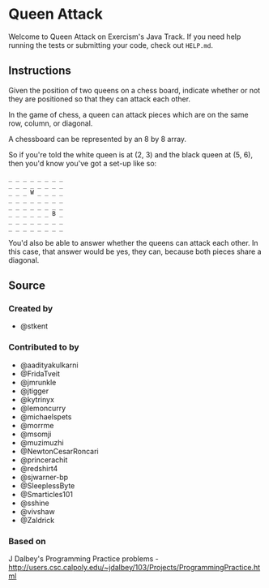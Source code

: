 # Queen Attack

Welcome to Queen Attack on Exercism's Java Track.
If you need help running the tests or submitting your code, check out `HELP.md`.

## Instructions

Given the position of two queens on a chess board, indicate whether or not they
are positioned so that they can attack each other.

In the game of chess, a queen can attack pieces which are on the same
row, column, or diagonal.

A chessboard can be represented by an 8 by 8 array.

So if you're told the white queen is at (2, 3) and the black queen at
(5, 6), then you'd know you've got a set-up like so:

```text
_ _ _ _ _ _ _ _
_ _ _ _ _ _ _ _
_ _ _ W _ _ _ _
_ _ _ _ _ _ _ _
_ _ _ _ _ _ _ _
_ _ _ _ _ _ B _
_ _ _ _ _ _ _ _
_ _ _ _ _ _ _ _
```

You'd also be able to answer whether the queens can attack each other.
In this case, that answer would be yes, they can, because both pieces
share a diagonal.

## Source

### Created by

- @stkent

### Contributed to by

- @aadityakulkarni
- @FridaTveit
- @jmrunkle
- @jtigger
- @kytrinyx
- @lemoncurry
- @michaelspets
- @morrme
- @msomji
- @muzimuzhi
- @NewtonCesarRoncari
- @princerachit
- @redshirt4
- @sjwarner-bp
- @SleeplessByte
- @Smarticles101
- @sshine
- @vivshaw
- @Zaldrick

### Based on

J Dalbey's Programming Practice problems - http://users.csc.calpoly.edu/~jdalbey/103/Projects/ProgrammingPractice.html